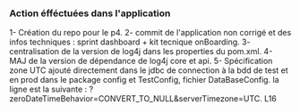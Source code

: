 ### Action éfféctuées dans l'application


1- Création du repo pour le p4.
2- commit de l'application non corrigé et des infos techniques : sprint dashboard + kit tecnique onBoarding.
3- centralisation de la version de log4j dans les properties du pom.xml.
4- MAJ de la version de dépendance de log4j core et api.
5- Spécification zone UTC ajouté directement dans le jdbc de connection à la bdd de test et en prod dans le package config et TestConfig, fichier DataBaseConfig. la ligne est la suivante : ?zeroDateTimeBehavior=CONVERT_TO_NULL&serverTimezone=UTC. L16

